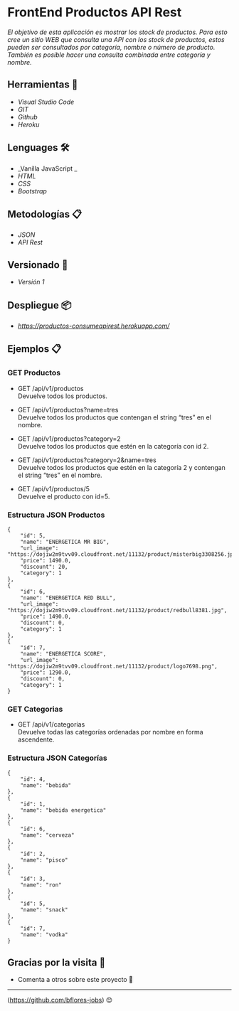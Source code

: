 # FrontEnd Productos API Rest

_El objetivo de esta  aplicación es mostrar los stock de productos._ 
_Para esto cree un sitio WEB que consulta una API con los stock de productos, estos pueden ser consultados por categoría, nombre o número de producto. También es posible hacer una consulta combinada entre categoría  y nombre._

## Herramientas 🔧
* _Visual Studio Code_
* _GIT_
* _Github_
* _Heroku_

## Lenguages 🛠️
* _Vanilla JavaScript _
* _HTML_
* _CSS_
* _Bootstrap_

## Metodologías 📋
* _JSON_
* _API Rest_

## Versionado 📌
* _Versión 1_

## Despliegue 📦
* _https://productos-consumeapirest.herokuapp.com/_

## Ejemplos 📋
### GET Productos
* GET /api/v1/productos                         
  Devuelve todos los productos.

* GET /api/v1/productos?name=tres               
  Devuelve todos los productos que contengan el string “tres” en el nombre.

* GET /api/v1/productos?category=2              
  Devuelve todos los productos que estén en la categoría con id 2.

* GET /api/v1/productos?category=2&name=tres    
  Devuelve todos los productos que estén en la categoría 2 y contengan el string “tres” en el nombre.

* GET /api/v1/productos/5                       
  Devuelve el producto con id=5.

### Estructura JSON Productos
    {
        "id": 5,
        "name": "ENERGETICA MR BIG",
        "url_image": "https://dojiw2m9tvv09.cloudfront.net/11132/product/misterbig3308256.jpg",
        "price": 1490.0,
        "discount": 20,
        "category": 1
    },
    {
        "id": 6,
        "name": "ENERGETICA RED BULL",
        "url_image": "https://dojiw2m9tvv09.cloudfront.net/11132/product/redbull8381.jpg",
        "price": 1490.0,
        "discount": 0,
        "category": 1
    },
    {
        "id": 7,
        "name": "ENERGETICA SCORE",
        "url_image": "https://dojiw2m9tvv09.cloudfront.net/11132/product/logo7698.png",
        "price": 1290.0,
        "discount": 0,
        "category": 1
    }

### GET Categorias
* GET /api/v1/categorias                         
  Devuelve todas las categorías ordenadas por nombre en forma ascendente.

### Estructura JSON Categorías
    {
        "id": 4,
        "name": "bebida"
    },
    {
        "id": 1,
        "name": "bebida energetica"
    },
    {
        "id": 6,
        "name": "cerveza"
    },
    {
        "id": 2,
        "name": "pisco"
    },
    {
        "id": 3,
        "name": "ron"
    },
    {
        "id": 5,
        "name": "snack"
    },
    {
        "id": 7,
        "name": "vodka"
    }
 

## Gracias por la visita 🎁
* Comenta a otros sobre este proyecto 📢

---
(https://github.com/bflores-jobs) 😊
